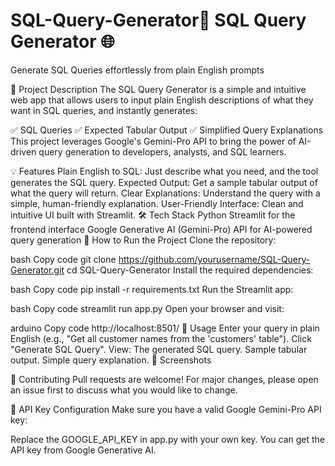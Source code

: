 # SQL-Query-Generator🚀 SQL Query Generator 🌐
Generate SQL Queries effortlessly from plain English prompts

📝 Project Description
The SQL Query Generator is a simple and intuitive web app that allows users to input plain English descriptions of what they want in SQL queries, and instantly generates:

✅ SQL Queries
✅ Expected Tabular Output
✅ Simplified Query Explanations
This project leverages Google's Gemini-Pro API to bring the power of AI-driven query generation to developers, analysts, and SQL learners.

💡 Features
Plain English to SQL: Just describe what you need, and the tool generates the SQL query.
Expected Output: Get a sample tabular output of what the query will return.
Clear Explanations: Understand the query with a simple, human-friendly explanation.
User-Friendly Interface: Clean and intuitive UI built with Streamlit.
🛠️ Tech Stack
Python
Streamlit for the frontend interface
Google Generative AI (Gemini-Pro) API for AI-powered query generation
🚀 How to Run the Project
Clone the repository:

bash
Copy code
git clone https://github.com/yourusername/SQL-Query-Generator.git
cd SQL-Query-Generator
Install the required dependencies:

bash
Copy code
pip install -r requirements.txt
Run the Streamlit app:

bash
Copy code
streamlit run app.py
Open your browser and visit:

arduino
Copy code
http://localhost:8501/
🎯 Usage
Enter your query in plain English (e.g., "Get all customer names from the 'customers' table").
Click "Generate SQL Query".
View:
The generated SQL query.
Sample tabular output.
Simple query explanation.
📸 Screenshots

🤝 Contributing
Pull requests are welcome! For major changes, please open an issue first to discuss what you would like to change.

🔑 API Key Configuration
Make sure you have a valid Google Gemini-Pro API key:

Replace the GOOGLE_API_KEY in app.py with your own key.
You can get the API key from Google Generative AI.
